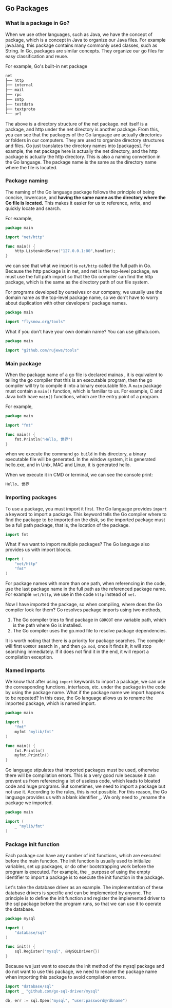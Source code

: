 ## Go Packages

### What is a package in Go?

When we use other languages, such as Java, we have the concept of package, which is a concept in Java to organize our Java files. For example java.lang, this package contains many commonly used classes, such as String. In Go, packages are similar concepts. They organize our go files for easy classification and reuse.

For example, Go's built-in net package

```md
net
├── http
├── internal
├── mail
├── rpc
├── smtp
├── testdata
├── textproto
└── url
```

The above is a directory structure of the net package. net itself is a package, and http under the net directory is another package. From this, you can see that the packages of the Go language are actually directories or folders in our computers. They are used to organize directory structures and files. Go just translates the directory names into [packages].
For example, the net package here is actually the net directory, and the http package is actually the http directory. This is also a naming convention in the Go language. The package name is the same as the directory name where the file is located.

### Package naming

The naming of the Go language package follows the principle of being concise, lowercase, and **having the same name as the directory where the Go file is located.** This makes it easier for us to reference, write, and quickly locate and search.

For example,

```go
package main

import "net/http"

func main() {
	http.ListenAndServe("127.0.0.1:80",handler);
}
```

we can see that what we import is `net/http` called the full path in Go. Because the http package is in net, and net is the top-level package, we must use the full path import so that the Go compiler can find the http package, which is the same as the directory path of our file system.

For programs developed by ourselves or our company, we usually use the domain name as the top-level package name, so we don't have to worry about duplication with other developers' package names.

```go
package main

import "flysnow.org/tools"
```

What if you don't have your own domain name? You can use github.com.

```go
package main

import "github.com/rujews/tools"
```

### Main package

When the package name of a go file is declared mainas , it is equivalent to telling the go compiler that this is an executable program, then the go compiler will try to compile it into a binary executable file.
A `main` package must contain a `main()` function, which is familiar to us. For example, C and Java both have `main()` functions, which are the entry point of a program.

For example,

```go
package main

import "fmt"

func main() {
	fmt.Println("Hello, 世界")
}
```

when we execute the command `go build` in this directory, a binary executable file will be generated. In the window system, it is generated hello.exe, and in Unix, MAC and Linux, it is generated hello.

When we execute it in CMD or terminal, we can see the console print:

```md
Hello, 世界
```

### Importing packages

To use a package, you must import it first. The Go language provides `import` a keyword to import a package. This keyword tells the Go compiler where to find the package to be imported on the disk, so the imported package must be a full path package, that is, the location of the package.

```go
import fmt
```

What if we want to import multiple packages? The Go language also provides us with import blocks.

```go
import (
	"net/http"
	"fmt"
)
```

For package names with more than one path, when referencing in the code, use the last package name in the full path as the referenced package name. For example `net/http`, we use in the code `http` instead of `net`.

Now I have imported the package, so when compiling, where does the Go compiler look for them?
Go resolves package imports using two methods,

1. The Go compiler tries to find package in `GOROOT` env variable path, which is the path where Go is installed.
2. The Go compiler uses the go.mod file to resolve package dependencies.

It is worth noting that there is a priority for package searches. The compiler will first `GOROOT` search in , and then `go.mod`, once it finds it, it will stop searching immediately. If it does not find it in the end, it will report a compilation exception.

### Named imports

We know that after using `import` keywords to import a package, we can use the corresponding functions, interfaces, etc. under the package in the code by using the package name. What if the package name we import happens to be repeated? In this case, the Go language allows us to rename the imported package, which is named import.

```go
package main

import (
	"fmt"
	myfmt "mylib/fmt"
)

func main() {
	fmt.Println()
	myfmt.Println()
}
```

Go language stipulates that imported packages must be used, otherwise there will be compilation errors. This is a very good rule because it can prevent us from referencing a lot of useless code, which leads to bloated code and huge programs.
But sometimes, we need to import a package but not use it. According to the rules, this is not possible. For this reason, the Go language provides us with a blank identifier \_. We only need to \_rename the package we imported.

```go
package main

import (
	_ "mylib/fmt"
)
```

### Package init function

Each package can have any number of init functions, which are executed before the main function. The init function is usually used to initialize variables, set up packages, or do other bootstrapping work before the program is executed. For example, the `_` purpose of using the empty identifier to import a package is to execute the init function in the package.

Let's take the database driver as an example. The implementation of these database drivers is specific and can be implemented by anyone. The principle is to define the init function and register the implemented driver to the sql package before the program runs, so that we can use it to operate the database.

```go
package mysql

import (
	"database/sql"
)

func init() {
	sql.Register("mysql", &MySQLDriver{})
}
```

Because we just want to execute the init method of the mysql package and do not want to use this package, we need to rename the package name when importing this package to avoid compilation errors.

```go
import "database/sql"
import _ "github.com/go-sql-driver/mysql"

db, err := sql.Open("mysql", "user:password@/dbname")
```
